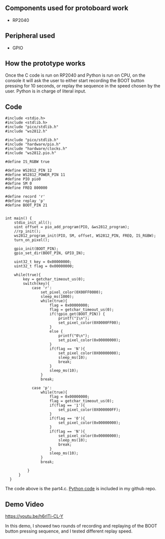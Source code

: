 ## Components used for protoboard work

- RP2040

## Peripheral used

- GPIO

## How the prototype works

Once the C code is run on RP2040 and Python is run on CPU, on the console it will ask the user to either start recording the BOOT button pressing for 10 seconds, or replay the sequence in the speed chosen by the user. Python is in charge of literal input.

## Code

    #include <stdio.h>
    #include <stdlib.h>
    #include "pico/stdlib.h"
    #include "ws2812.h"

    #include "pico/stdlib.h"
    #include "hardware/pio.h"
    #include "hardware/clocks.h"
    #include "ws2812.pio.h"

    #define IS_RGBW true

    #define WS2812_PIN 12
    #define WS2812_POWER_PIN 11
    #define PIO pio0
    #define SM 0
    #define FREQ 800000

    #define record 'r'
    #define replay 'p'
    #define BOOT_PIN 21


    int main() {
        stdio_init_all();
        uint offset = pio_add_program(PIO, &ws2812_program);
        //rp_init();
        ws2812_program_init(PIO, SM, offset, WS2812_PIN, FREQ, IS_RGBW);
        turn_on_pixel();

        gpio_init(BOOT_PIN);
        gpio_set_dir(BOOT_PIN, GPIO_IN);

        uint32_t key = 0x00000000;
        uint32_t flag = 0x00000000;

        while(true){
            key = getchar_timeout_us(0);
            switch(key){
                case 'r':
                    set_pixel_color(0X00FF0000);
                    sleep_ms(1000);
                    while(true){
                        flag = 0x00000000;
                        flag = getchar_timeout_us(0);
                        if(!gpio_get(BOOT_PIN)) {
                            printf("1\n");
                            set_pixel_color(0X0000FF00);
                        } 
                        else {
                            printf("0\n");
                            set_pixel_color(0x00000000);
                        }
                        if(flag == 'N'){
                            set_pixel_color(0X00000000);
                            sleep_ms(10);
                            break;
                        }
                        sleep_ms(10); 
                    }
                    break;
                
                case 'p':
                    while(true){
                        flag = 0x00000000;
                        flag = getchar_timeout_us(0);
                        if(flag == '1'){
                            set_pixel_color(0X000000FF);
                        }
                        if(flag == '0'){
                            set_pixel_color(0x00000000);
                        }
                        if(flag == 'N'){
                            set_pixel_color(0x00000000);
                            sleep_ms(10);
                            break;
                        }
                        sleep_ms(10);
                    }
                    break;

              }
          }
      }


The code above is the part4.c. [Python code](https://github.com/ZhijingY/ese5190-2022-lab2b-esp/blob/main/lab/04_slow_motion/part_4.py) is included in my github repo.


## Demo Video

https://youtu.be/h6rITi-CL-Y

In this demo, I showed two rounds of recording and replaying of the BOOT button pressing sequence, and I tested different replay speed.

